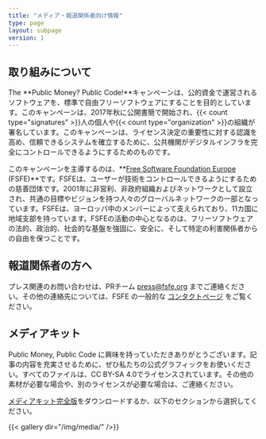 ```yaml
---
title: "メディア・報道関係者向け情報"
type: page
layout: subpage
version: 1
---
```


## 取り組みについて

The **Public Money? Public Code!**キャンペーンは、公的資金で運営されるソフトウェアを、標準で自由フリーソフトウェアにすることを目的としています。このキャンペーンは、2017年秋に公開書簡で開始され、{{< count type="signatures" >}}人の個人や{{< count type="organization" >}}の組織が署名しています。このキャンペーンは、ライセンス決定の重要性に対する認識を高め、信頼できるシステムを確立するために、公共機関がデジタルインフラを完全にコントロールできるようにするためのものです。

このキャンペーンを主導するのは、**[Free Software Foundation Europe](https://fsfe.org) (FSFE)**です。FSFEは、ユーザーが技術をコントロールできるようにするための慈善団体です。2001年に非営利、非政府組織およびネットワークとして設立され、共通の目標やビジョンを持つ人々のグローバルネットワークの一部となっています。FSFEは、ヨーロッパ中のメンバーによって支えられており、11カ国に地域支部を持っています。FSFEの活動の中心となるのは、フリーソフトウェアの法的、政治的、社会的な基盤を強固に、安全に、そして特定の利害関係者からの自由を保つことです。

## 報道関係者の方へ

プレス関連のお問い合わせは、PRチーム [press@fsfe.org](mailto:press@fsfe.org) までご連絡ください。その他の連絡先については、FSFE の一般的な [コンタクトページ](https://fsfe.org/about/contact) をご覧ください。

## メディアキット

Public Money, Public Code に興味を持っていただきありがとうございます。記事の内容を充実させるために、ぜひ私たちの公式グラフィックをお使いください。すべてのファイルは、CC BY-SA 4.0でライセンスされています。その他の素材が必要な場合や、別のライセンスが必要な場合は、ご連絡ください。

[メディアキット完全版](https://download.fsfe.org/campaigns/pmpc/pmpc_media_kit.zip)をダウンロードするか、以下のセクションから選択してください。

{{< gallery dir="/img/media/" />}}
